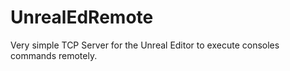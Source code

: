 UnrealEdRemote
================

Very simple TCP Server for the Unreal Editor to execute consoles commands remotely.
